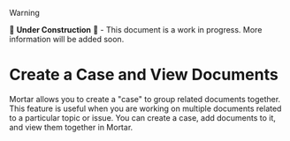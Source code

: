 > [!WARNING]
>
> 🚧 **Under Construction** 🚧 - This document is a work in progress. More information will be added soon.

# Create a Case and View Documents

Mortar allows you to create a "case" to group related documents together. This feature is useful when you are working on multiple documents related to a particular topic or issue. You can create a case, add documents to it, and view them together in Mortar.
